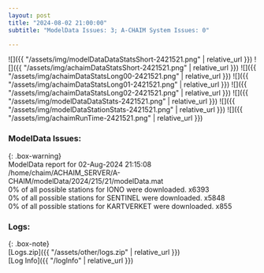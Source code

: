 ```yaml
---
layout: post
title: "2024-08-02 21:00:00"
subtitle: "ModelData Issues: 3; A-CHAIM System Issues: 0"

---
```


![]({{ "/assets/img/modelDataDataStatsShort-2421521.png" | relative_url }})
![]({{ "/assets/img/achaimDataStatsShort-2421521.png" | relative_url }})
![]({{ "/assets/img/achaimDataStatsLong00-2421521.png" | relative_url }})
![]({{ "/assets/img/achaimDataStatsLong01-2421521.png" | relative_url }})
![]({{ "/assets/img/achaimDataStatsLong02-2421521.png" | relative_url }})
![]({{ "/assets/img/modelDataDataStats-2421521.png" | relative_url }})
![]({{ "/assets/img/modelDataStationStats-2421521.png" | relative_url }})
![]({{ "/assets/img/achaimRunTime-2421521.png" | relative_url }})


### ModelData Issues:  
  
{: .box-warning}  
 ModelData report for 02-Aug-2024 21:15:08   
 /home/chaim/ACHAIM_SERVER/A-CHAIM/modelData/2024/215/21/modelData.mat   
 0% of all possible stations for IONO were downloaded. x6393   
 0% of all possible stations for SENTINEL were downloaded. x5848   
 0% of all possible stations for KARTVERKET were downloaded. x855   
  


### Logs:  
  
{: .box-note}  
[Logs.zip]({{ "/assets/other/logs.zip" | relative_url }})  
[Log Info]({{ "/logInfo" | relative_url }})  
